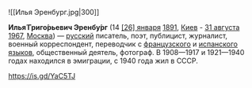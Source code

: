 ![[Илья Эренбург.jpg|300]]

**Илья́ Григо́рьевич Эренбу́рг** (14 [[26] января](https://ru.wikipedia.org/wiki/26_%D1%8F%D0%BD%D0%B2%D0%B0%D1%80%D1%8F "26 января") [1891](https://ru.wikipedia.org/wiki/1891_%D0%B3%D0%BE%D0%B4 "1891 год"), [Киев](https://ru.wikipedia.org/wiki/%D0%9A%D0%B8%D0%B5%D0%B2 "Киев") - [31 августа](https://ru.wikipedia.org/wiki/31_%D0%B0%D0%B2%D0%B3%D1%83%D1%81%D1%82%D0%B0 "31 августа") [1967](https://ru.wikipedia.org/wiki/1967 "1967"), [Москва](https://ru.wikipedia.org/wiki/%D0%9C%D0%BE%D1%81%D0%BA%D0%B2%D0%B0 "Москва")) — [русский](https://ru.wikipedia.org/wiki/%D0%A0%D1%83%D1%81%D1%81%D0%BA%D0%B8%D0%B9_%D1%8F%D0%B7%D1%8B%D0%BA "Русский язык") писатель, поэт, публицист, журналист, военный корреспондент, переводчик с [французского](https://ru.wikipedia.org/wiki/%D0%A4%D1%80%D0%B0%D0%BD%D1%86%D1%83%D0%B7%D1%81%D0%BA%D0%B8%D0%B9_%D1%8F%D0%B7%D1%8B%D0%BA "Французский язык") и [испанского языков](https://ru.wikipedia.org/wiki/%D0%98%D1%81%D0%BF%D0%B0%D0%BD%D1%81%D0%BA%D0%B8%D0%B9_%D1%8F%D0%B7%D1%8B%D0%BA "Испанский язык"), общественный деятель, фотограф. В 1908—1917 и 1921—1940 годах находился в эмиграции, с 1940 года жил в СССР.

https://is.gd/YaC5TJ 